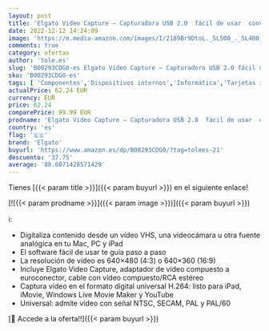 ```yaml
---
layout: post
title: 'Elgato Video Capture – Capturadora USB 2.0  fácil de usar  convierte analógico a digital  incluye adaptador VHS TV DVD  para Mac  Windows y iPad'
date: 2022-12-12 14:24:09
image: 'https://m.media-amazon.com/images/I/2189Br9DtoL._SL500_._SL400_.jpg'
comments: true
category: ofertas
author: 'tole.es'
slug: 'B00293CDG0-es Elgato Video Capture – Capturadora USB 2.0 fácil de usar...'
sku: 'B00293CDG0-es'
tags: [ 'Componentes','Dispositivos internos','Informática','Tarjetas internas de sintonización de TV y captura de vídeo','elgato','ipad','🇪🇸', ]
actualPrice: 62.24 EUR
currency: EUR
price: 62.24
comparePrice: 99.99 EUR
prodname: 'Elgato Video Capture – Capturadora USB 2.0  fácil de usar  convierte analógico a digital  incluye adaptador VHS TV DVD  para Mac  Windows y iPad'
country: 'es'
flag: '🇪🇸'
brand: 'Elgato'
buyurl: 'https://www.amazon.es/dp/B00293CDG0/?tag=tolees-21'
descuento: '37.75'
average: '88.6071428571429'
---
```


Tienes [{{< param title >}}]({{< param buyurl >}}) en el siguiente enlace!

[![{{< param prodname >}}]({{< param image >}})]({{< param buyurl >}})

ℹ️:

- Digitaliza contenido desde un vídeo VHS, una videocámara u otra fuente analógica en tu Mac, PC y iPad
- El software fácil de usar te guía paso a paso
- La resolución de vídeo es 640×480 (4:3) o 640×360 (16:9)
- Incluye Elgato Video Capture, adaptador de vídeo compuesto a euroconector, cable con vídeo compuesto/RCA estéreo
- Captura vídeo en el formato digital universal H.264: listo para iPad, iMovie, Windows Live Movie Maker y YouTube
- Universal: admite vídeo con señal NTSC, SECAM, PAL y PAL/60

[🛒 Accede a la oferta!!]({{< param buyurl >}})
